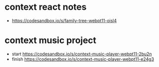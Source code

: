 # context react notes
- https://codesandbox.io/s/family-tree-webpt11-oisl4

# context music project


- start https://codesandbox.io/s/context-music-player-webpt11-2bu2n
- finish https://codesandbox.io/s/context-music-player-webpt11-e24g3